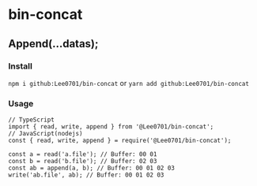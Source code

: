 # bin-concat
## Append(...datas);
### Install
```npm i github:Lee0701/bin-concat```
or
```yarn add github:Lee0701/bin-concat```
### Usage
```
// TypeScript
import { read, write, append } from '@Lee0701/bin-concat';
// JavaScript(nodejs)
const { read, write, append } = require('@Lee0701/bin-concat');

const a = read('a.file'); // Buffer: 00 01
const b = read('b.file'); // Buffer: 02 03
const ab = append(a, b); // Buffer: 00 01 02 03
write('ab.file', ab); // Buffer: 00 01 02 03
```
